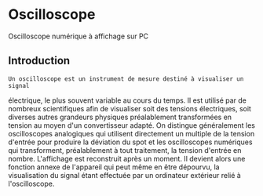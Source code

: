 # Oscilloscope

Oscilloscope numérique à affichage sur PC

## Introduction
	
	Un oscilloscope est un instrument de mesure destiné à visualiser un signal 
électrique, le plus souvent variable au cours du temps. Il est utilisé par de 
nombreux scientifiques afin de visualiser soit des tensions électriques, soit
diverses autres grandeurs physiques préalablement transformées en tension au 
moyen d'un convertisseur adapté. On distingue généralement les oscilloscopes 
analogiques qui utilisent directement un multiple de la tension d'entrée pour 
produire la déviation du spot et les oscilloscopes numériques qui transforment,
préalablement à tout traitement, la tension d'entrée en nombre. L'affichage est
reconstruit après un moment. Il devient alors une fonction annexe de l'appareil 
qui peut même en être dépourvu, la visualisation du signal étant effectuée par 
un ordinateur extérieur relié à l'oscilloscope.

